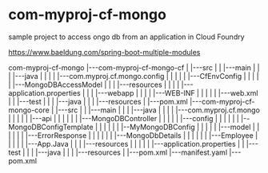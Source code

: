 # com-myproj-cf-mongo
sample project to access ongo db from an application in Cloud Foundry 

https://www.baeldung.com/spring-boot-multiple-modules

com-myproj-cf-mongo
|---com-myproj-cf-mongo-cf
|    |---src
|    |    |---main
|    |    |    |---java
|    |    |    |   |---com.myproj.cf.mongo.config
|    |    |    |   |    |---CfEnvConfig
|    |    |    |   |    |---MongoDBAccessModel
|    |    |    |---resources
|    |    |    |   |---application.properties
|    |    |    |---webapp
|    |    |    |   |---WEB-INF
|    |    |    |   |   |---web.xml
|    |    |---test
|    |    |    |---java
|    |    |    |---resources
|    |---pom.xml
|---com-myproj-cf-mongo-core
|    |---src
|    |    |---main
|    |    |    |---java
|    |    |    |   |---com.myproj.cf.mongo
|    |    |    |   |    |---api
|    |    |    |   |    |    |---MongoDBController
|    |    |    |   |    |---config
|    |    |    |   |    |    |--MongoDBConfigTemplate
|    |    |    |   |    |    |--MyMongoDBConfig
|    |    |    |   |    |---model
|    |    |    |   |    |    |---ErrorResponse
|    |    |    |   |    |    |---MongoDbDetails
|    |    |    |   |    |    |---Employee
|    |    |    |   |    |---App.Java
|    |    |    |---resources
|    |    |    |   |    |---application.properties
|    |    |---test
|    |    |    |---java
|    |    |    |---resources
|    |---pom.xml
|---manifest.yaml
|---pom.xml  
